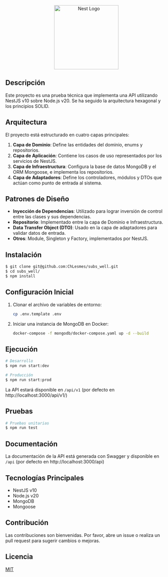 <p align="center">
  <a href="http://nestjs.com/" target="blank"><img src="https://nestjs.com/img/logo-small.svg" width="200" alt="Nest Logo" /></a>
</p>

[circleci-image]: https://img.shields.io/circleci/build/github/nestjs/nest/master?token=abc123def456
[circleci-url]: https://circleci.com/gh/nestjs/nest

## Descripción

Este proyecto es una prueba técnica que implementa una API utilizando NestJS v10 sobre Node.js v20. Se ha seguido la arquitectura hexagonal y los principios SOLID.

## Arquitectura

El proyecto está estructurado en cuatro capas principales:

1. **Capa de Dominio**: Define las entidades del dominio, enums y repositorios.
2. **Capa de Aplicación**: Contiene los casos de uso representados por los servicios de NestJS.
3. **Capa de Infraestructura**: Configura la base de datos MongoDB y el ORM Mongoose, e implementa los repositorios.
4. **Capa de Adaptadores**: Define los controladores, módulos y DTOs que actúan como punto de entrada al sistema.

## Patrones de Diseño

- **Inyección de Dependencias**: Utilizado para lograr inversión de control entre las clases y sus dependencias.
- **Repositorio**: Implementado entre la capa de Dominio e Infraestructura.
- **Data Transfer Object (DTO)**: Usado en la capa de adaptadores para validar datos de entrada.
- **Otros**: Module, Singleton y Factory, implementados por NestJS.

## Instalación

```bash
$ git clone git@github.com:ChLesmes/subs_well.git
$ cd subs_well/
$ npm install
```

## Configuración Inicial

1. Clonar el archivo de variables de entorno:
   ```bash
   cp .env.template .env
   ```

2. Iniciar una instancia de MongoDB en Docker:
   ```bash
   docker-compose -f mongodb/docker-compose.yaml up -d --build
   ```

## Ejecución

```bash
# Desarrollo
$ npm run start:dev

# Producción
$ npm run start:prod
```
La API estará disponible en `/api/v1` (por defecto en http://localhost:3000/api/v1/)


## Pruebas

```bash
# Pruebas unitarias
$ npm run test
```

## Documentación

La documentación de la API está generada con Swagger y disponible en `/api` (por defecto en http://localhost:3000/api)

## Tecnologías Principales

- NestJS v10
- Node.js v20
- MongoDB
- Mongoose

## Contribución

Las contribuciones son bienvenidas. Por favor, abre un issue o realiza un pull request para sugerir cambios o mejoras.

## Licencia

[MIT](LICENSE)